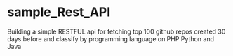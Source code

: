 # sample_Rest_API
 Building a simple RESTFUL api for fetching top 100 github repos created 30 days before and classify by programming language on PHP Python and Java
